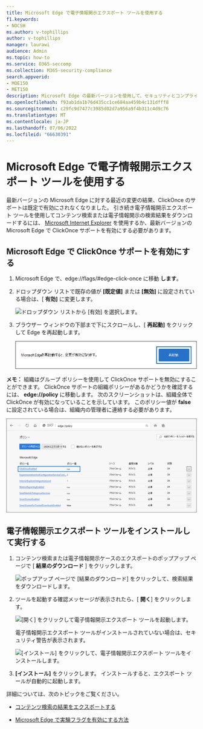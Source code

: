 ```yaml
---
title: Microsoft Edge で電子情報開示エクスポート ツールを使用する
f1.keywords:
- NOCSH
ms.author: v-tophillips
author: v-tophillips
manager: laurawi
audience: Admin
ms.topic: how-to
ms.service: O365-seccomp
ms.collection: M365-security-compliance
search.appverid:
- MOE150
- MET150
description: Microsoft Edge の最新バージョンを使用して、セキュリティとコンプライアンス センターのコンテンツ検索と電子情報開示から検索結果をダウンロードするには、ClickOnce サポートを有効にする必要があります。
ms.openlocfilehash: f93ab1da1b76d435cc1ce684aa459b4c131dfff8
ms.sourcegitcommit: c29fc9d7477c3985d02d7a956a9f4b311c4d9c76
ms.translationtype: MT
ms.contentlocale: ja-JP
ms.lasthandoff: 07/06/2022
ms.locfileid: "66630391"
---
```

# <a name="use-the-ediscovery-export-tool-in-microsoft-edge"></a>Microsoft Edge で電子情報開示エクスポート ツールを使用する

最新バージョンの Microsoft Edge に対する最近の変更の結果、ClickOnce のサポートは既定で有効にされなくなりました。 引き続き電子情報開示エクスポート ツールを使用してコンテンツ検索または電子情報開示の検索結果をダウンロードするには、 [Microsoft Internet Explorer](https://support.microsoft.com/help/17621/internet-explorer-downloads) を使用するか、最新バージョンの Microsoft Edge で ClickOnce サポートを有効にする必要があります。

## <a name="enable-clickonce-support-in-microsoft-edge"></a>Microsoft Edge で ClickOnce サポートを有効にする

1. Microsoft Edge で、edge://flags/#edge-click-once に移動 **します**。

2. ドロップダウン リストで既存の値が **[既定値]** または **[無効]** に設定されている場合は、[ **有効]** に変更します。

   ![ドロップダウン リストから [有効] を選択します。](../media/ClickOnceimage1.png)

3. ブラウザー ウィンドウの下部まで下にスクロールし、[ **再起動]** をクリックして Edge を再起動します。

   ![[再起動] をクリックします。](../media/ClickOnceimage2.png)

**メモ：** 組織はグループ ポリシーを使用して ClickOnce サポートを無効にすることができます。 ClickOnce サポートの組織ポリシーがあるかどうかを確認するには、 **edge://policy** に移動します。 次のスクリーンショットは、組織全体で ClickOnce が有効になっていることを示しています。 このポリシー値が **false** に設定されている場合は、組織内の管理者に連絡する必要があります。

![Edge 組織ポリシーの一覧。](../media/ClickOnceimage3.png)

## <a name="install-and-run-the-ediscovery-export-tool"></a>電子情報開示エクスポート ツールをインストールして実行する

1. コンテンツ検索または電子情報開示ケースのエクスポートのポップアップ ページで [ **結果のダウンロード** ] をクリックします。

   ![ポップアップ ページで [結果のダウンロード] をクリックして、検索結果をダウンロードします。](../media/ClickOnceExport1.png)

2. ツールを起動する確認メッセージが表示されたら、[ **開く**] をクリックします。

   ![[開く] をクリックして電子情報開示エクスポート ツールを起動します。](../media/ClickOnceimage4.png)

   電子情報開示エクスポート ツールがインストールされていない場合は、セキュリティ警告が表示されます。 

   ![[インストール] をクリックして、電子情報開示エクスポート ツールをインストールします。](../media/ClickOnceimage5.png)

3. **[インストール]** をクリックします。 インストールすると、エクスポート ツールが自動的に起動します。

詳細については、次のトピックをご覧ください。

- [コンテンツ検索の結果をエクスポートする](export-search-results.md)

- [Microsoft Edge で実験フラグを有効にする方法](https://microsoftedgesupport.microsoft.com/hc/articles/360034075294-How-to-enable-experiment-flags-in-Microsoft-Edge-Insider-channels)
